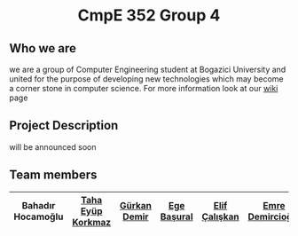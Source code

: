 #  <div align="center">CmpE 352 Group 4 </div>


## Who we are

we are a group of Computer Engineering student at Bogazici University and united for the purpose of developing new technologies which may become a corner stone in computer science. For more information look at our [wiki](../../wiki) page

## Project Description

will be announced soon

## Team  members
Bahadır Hocamoğlu|[Taha Eyüp Korkmaz]|[Gürkan Demir]|[Ege Başural]|[Elif Çalışkan]|[Emre Demircioğlu]|Baturalp Yörük|Muhammed Bera Kaya|[İbrahim Özgürcan Öztaş]|İsmail Levent Baş
-- | - | - | - | -|-|-|-|-|-

[Taha Eyüp Korkmaz]: ../../wiki/Taha-Korkmaz
[Gürkan Demir]: ../../wiki/Gürkan-Demir
[Ege Başural]: ../../wiki/Ege-Başural
[Elif Çalışkan]: ../../wiki/Elif-Çalışkan
[Emre Demircioğlu]: ../../wiki/Emre-Demircioğlu
[İbrahim Özgürcan Öztaş]: ../../wiki/İbrahim-Özgürcan-Öztaş
